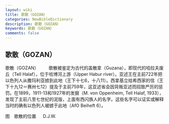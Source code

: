 ```yaml
---
layout: wiki
title: 歌散（GOZAN）
categories: NewBibleDictionary
description: 歌散（GOZAN）
keywords: 歌散（GOZAN）
comments: false
---
```


## 歌散（GOZAN）



歌散（GOZAN）
　　歌散被鉴定为古代的盖散拿（Guzana），即现代的哈拉夫废丘（Tell Halaf），位于哈博河上游（Upper Habur river）。亚述王在主前722年把以色列人从撒玛利亚掳到此地（王下十七6，十八11）。西拿基立给希西家的信（王下十九12＝赛卅七12）提及于主前759年，这亚述省会因背叛亚述而招致严厉的惩罚。在1899，1911-13和1927年的发掘（M. von Oppenheim, Tell Halaf, 1933），发现了主前八至七世纪的泥版，上面有西闪族人的名字。这些名字可以证实或解释当时的确有以色列人被掳于此地（AfO
Beiheft 6）。
　




图　歌散的位置
　
D.J.W.




